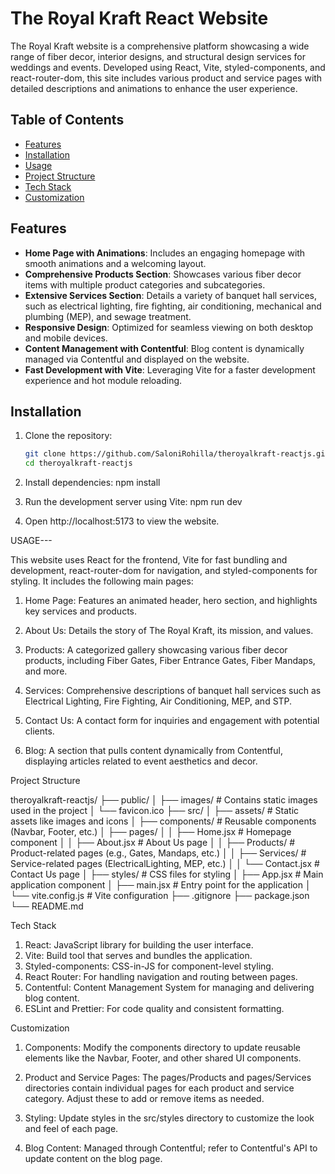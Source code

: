 # The Royal Kraft React Website

The Royal Kraft website is a comprehensive platform showcasing a wide range of fiber decor, interior designs, and structural design services for weddings and events. Developed using React, Vite, styled-components, and react-router-dom, this site includes various product and service pages with detailed descriptions and animations to enhance the user experience.

## Table of Contents

- [Features](#features)
- [Installation](#installation)
- [Usage](#usage)
- [Project Structure](#project-structure)
- [Tech Stack](#tech-stack)
- [Customization](#customization)


## Features

- **Home Page with Animations**: Includes an engaging homepage with smooth animations and a welcoming layout.
- **Comprehensive Products Section**: Showcases various fiber decor items with multiple product categories and subcategories.
- **Extensive Services Section**: Details a variety of banquet hall services, such as electrical lighting, fire fighting, air conditioning, mechanical and plumbing (MEP), and sewage treatment.
- **Responsive Design**: Optimized for seamless viewing on both desktop and mobile devices.
- **Content Management with Contentful**: Blog content is dynamically managed via Contentful and displayed on the website.
- **Fast Development with Vite**: Leveraging Vite for a faster development experience and hot module reloading.

## Installation

1. Clone the repository:
   ```bash
   git clone https://github.com/SaloniRohilla/theroyalkraft-reactjs.git
   cd theroyalkraft-reactjs

2. Install dependencies:
   npm install

3. Run the development server using Vite:
   npm run dev

4. Open http://localhost:5173 to view the website.


USAGE---

This website uses React for the frontend, Vite for fast bundling and   development, react-router-dom for navigation, and styled-components for styling. It includes the following main pages:

1. Home Page: Features an animated header, hero section, and highlights key services and products.

2. About Us: Details the story of The Royal Kraft, its mission, and values.

3. Products: A categorized gallery showcasing various fiber decor products, including Fiber Gates, Fiber Entrance Gates, Fiber Mandaps, and more. 

4. Services: Comprehensive descriptions of banquet hall services such as Electrical Lighting, Fire Fighting, Air Conditioning, MEP, and STP.

5. Contact Us: A contact form for inquiries and engagement with potential clients.

6. Blog: A section that pulls content dynamically from Contentful, displaying articles related to event aesthetics and decor.

Project Structure

theroyalkraft-reactjs/
├── public/
│   ├── images/                  # Contains static images used in the project
│   └── favicon.ico
├── src/
│   ├── assets/                  # Static assets like images and icons
│   ├── components/              # Reusable components (Navbar, Footer, etc.)
│   ├── pages/
│   │   ├── Home.jsx             # Homepage component
│   │   ├── About.jsx            # About Us page
│   │   ├── Products/            # Product-related pages (e.g., Gates, Mandaps, etc.)
│   │   ├── Services/            # Service-related pages (ElectricalLighting, MEP, etc.)
│   │   └── Contact.jsx          # Contact Us page
│   ├── styles/                  # CSS files for styling
│   ├── App.jsx                  # Main application component
│   ├── main.jsx                 # Entry point for the application
│   └── vite.config.js           # Vite configuration
├── .gitignore
├── package.json
└── README.md

Tech Stack

1. React: JavaScript library for building the user interface.
2. Vite: Build tool that serves and bundles the application.
3. Styled-components: CSS-in-JS for component-level styling.
4. React Router: For handling navigation and routing between pages.
5. Contentful: Content Management System for managing and delivering  blog content.
6. ESLint and Prettier: For code quality and consistent formatting.


Customization

1. Components: Modify the components directory to update reusable elements like the Navbar, Footer, and other shared UI components.

2. Product and Service Pages: The pages/Products and pages/Services directories contain individual pages for each product and service category. Adjust these to add or remove items as needed.

3. Styling: Update styles in the src/styles directory to customize the look and feel of each page.

4. Blog Content: Managed through Contentful; refer to Contentful's API to update content on the blog page.
